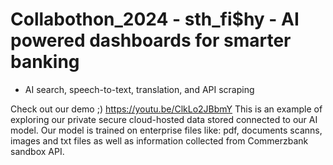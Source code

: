 # Collabothon_2024 - sth_fi$hy - AI powered dashboards for smarter banking
  - AI search, speech-to-text, translation, and API scraping

Check out our demo ;)
https://youtu.be/ClkLo2JBbmY
This is an example of exploring our private secure cloud-hosted data stored connected to our AI model. Our model is trained on enterprise files like: pdf,  documents scanns, images and txt files as well as information collected from Commerzbank sandbox API.

